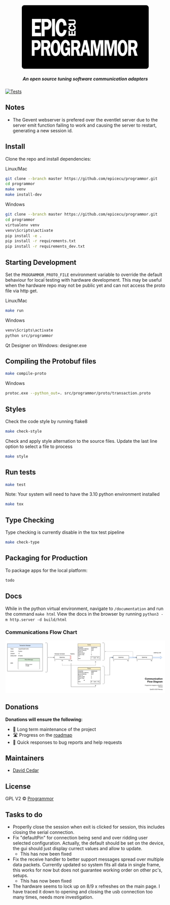 <div align="center">

<img src="support/epicecu-programmor-logo.png" alt="EpicECU Programmor Adapters" width="400" />

##### An open source tuning software communication adapters

</div>

[![Tests](https://github.com/epicecu/programmor/actions/workflows/tests.yml/badge.svg?branch=main)](https://github.com/epicecu/programmor/actions/workflows/tests.yml)

## Notes
 - The Gevent webserver is prefered over the eventlet server due to the server emit function failing to work and causing the server to restart, generating a new session id.  

## Install

Clone the repo and install dependencies:

Linux/Mac

```bash
git clone --branch master https://github.com/epicecu/programmor.git
cd programmor
make venv
make install-dev
```

Windows

```bash
git clone --branch master https://github.com/epicecu/programmor.git
cd programmor
virtualenv venv
venv\Scripts\activate
pip install -e .
pip install -r requirements.txt
pip install -r requirements_dev.txt
```

## Starting Development

Set the `PROGRAMMOR_PROTO_FILE` environment variable to override the default behaviour for local testing
with hardware development. This may be useful when the hardware repo may not be public yet and can not
access the proto file via http get.

Linux/Mac

```bash
make run
```

Windows

```bash
venv\Scripts\activate
python src/programmor
```

Qt Designer on Windows: designer.exe

## Compiling the Protobuf files

```bash
make compile-proto
```

Windows
```bash
protoc.exe --python_out=. src/programmor/proto/transaction.proto
```

## Styles

Check the code style by running flake8

```bash
make check-style
```

Check and apply style alternation to the source files. Update the last line option to select a file to process

```bash
make style
```

## Run tests

```bash
make test
```

Note: Your system will need to have the 3.10 python environment installed
```bash
make tox
```

## Type Checking

Type checking is currently disable in the tox test pipeline

```bash
make check-type
```

## Packaging for Production

To package apps for the local platform:

```bash
todo
```

## Docs

While in the python virtual environment, navigate to `/documentation` and run the command `make html`
View the docs in the browser by running `python3 -m http.server -d build/html`

### Communications Flow Chart

![Communications Flow Diagram](support/communications-flow-diagram.png)

## Donations

**Donations will ensure the following:**

- 🔨 Long term maintenance of the project
- 🛣 Progress on the [roadmap](https://epicecu.com/programmor/docs/roadmap)
- 🐛 Quick responses to bug reports and help requests

## Maintainers

- [David Cedar](https://github.com/devvid)

## License

GPL V2 © [Programmor](https://github.com/epicecu/programmor)

## Tasks to do

- Properlly close the session when exit is clicked for session, this includes closing the serial connection.
- Fix "defaultPin" for connection being send and over ridding user selected configuration. Actually, the default should be set on the device, the gui should just display currect values and allow to update.
    - This has now been fixed
- Fix the receive handler to better support messages spread over multiple data packets. Currently updated so system fits all data in single frame, this works for now but does not guarantee working order on other pc's, setups. 
    - This has now been fixed
- The hardware seems to lock up on 8/9 x refreshes on the main page. I have traced it down to opening and closing the usb connection too many times, needs more investigation.